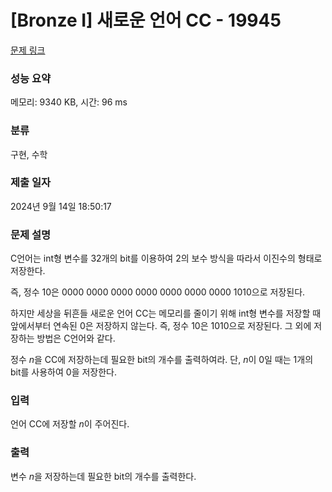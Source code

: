# [Bronze I] 새로운 언어 CC - 19945 

[문제 링크](https://www.acmicpc.net/problem/19945) 

### 성능 요약

메모리: 9340 KB, 시간: 96 ms

### 분류

구현, 수학

### 제출 일자

2024년 9월 14일 18:50:17

### 문제 설명

<p>C언어는 int형 변수를 32개의 bit를 이용하여 2의 보수 방식을 따라서 이진수의 형태로 저장한다.</p>

<p>즉, 정수 10은 0000 0000 0000 0000 0000 0000 0000 1010으로 저장된다.</p>

<p>하지만 세상을 뒤흔들 새로운 언어 CC는 메모리를 줄이기 위해 int형 변수를 저장할 때 앞에서부터 연속된 0은 저장하지 않는다. 즉, 정수 10은 1010으로 저장된다. 그 외에 저장하는 방법은 C언어와 같다.</p>

<p>정수 <em>n</em>을 CC에 저장하는데 필요한 bit의 개수를 출력하여라. 단, <em>n</em>이 0일 때는 1개의 bit를 사용하여 0을 저장한다.</p>

### 입력 

 <p>언어 CC에 저장할 <em>n</em>이 주어진다.</p>

### 출력 

 <p>변수 <em>n</em>을 저장하는데 필요한 bit의 개수를 출력한다.</p>

